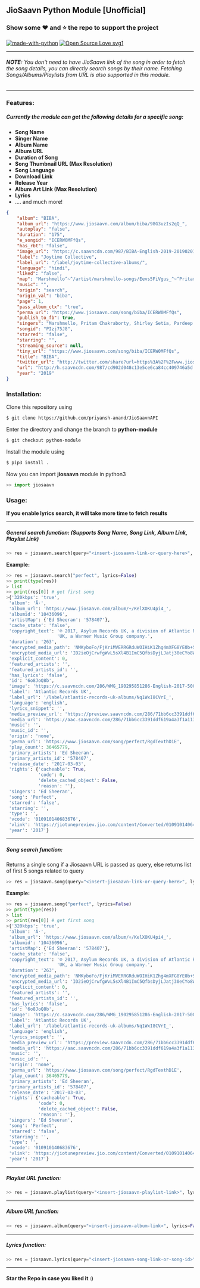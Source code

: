 
## JioSaavn Python Module [Unofficial]

### Show some :heart: and :star: the repo to support the project


[![made-with-python](https://img.shields.io/badge/Made%20with-Python-1f425f.svg)](https://www.python.org/) [![Open Source Love svg1](https://badges.frapsoft.com/os/v1/open-source.svg?v=103)](https://github.com/ellerbrock/open-source-badges/)


 ---
###### **NOTE:** You don't need to have JioSaavn link of the song in order to fetch the song details, you can directly search songs by their name. Fetching Songs/Albums/Playlists from URL is also supported in this module.  

 ---

### **Features**:
##### Currently the module can get the following details for a specific song:
- **Song Name**
- **Singer Name**
- **Album Name**
- **Album URL**
- **Duration of Song**
- **Song Thumbnail URL (Max Resolution)**
- **Song Language**
- **Download Link**
- **Release Year**
- **Album Art Link (Max Resolution)**
- **Lyrics**
- .... and much more!

```json
{
    "album": "BIBA",
    "album_url": "https://www.jiosaavn.com/album/biba/98G3uzIs2qQ_",
    "autoplay": "false",
    "duration": "175",
    "e_songid": "ICERW0MFfQs",
    "has_rbt": "false",
    "image_url": "https://c.saavncdn.com/987/BIBA-English-2019-20190201201359-500x500.jpg",
    "label": "Joytime Collective",
    "label_url": "/label/joytime-collective-albums/",
    "language": "hindi",
    "liked": "false",
    "map": "Marshmello^~^/artist/marshmello-songs/Eevs5FiVgus_^~^Pritam Chakraborty^~^/artist/pritam-chakraborty-songs/OaFg9HPZgq8_^~^Shirley Setia^~^/artist/shirley-setia-songs/9qGdjoPJ1vM_^~^Pardeep Singh Sran^~^/artist/pardeep-singh-sran-songs/NIfiZRCrYQA_^~^Dev Negi^~^/artist/dev-negi-songs/NpCqdI4dD5U_",
    "music": "",
    "origin": "search",
    "origin_val": "biba",
    "page": 1,
    "pass_album_ctx": "true",
    "perma_url": "https://www.jiosaavn.com/song/biba/ICERW0MFfQs",
    "publish_to_fb": true,
    "singers": "Marshmello, Pritam Chakraborty, Shirley Setia, Pardeep Singh Sran, Dev Negi",
    "songid": "PIzj75J8",
    "starred": "false",
    "starring": "",
    "streaming_source": null,
    "tiny_url": "https://www.jiosaavn.com/song/biba/ICERW0MFfQs",
    "title": "BIBA",
    "twitter_url": "http://twitter.com/share?url=https%3A%2F%2Fwww.jiosaavn.com%2Fsong%2Fbiba%2FICERW0MFfQs&text=%23NowPlaying+%22BIBA%22+%40jiosaavn+%23OurSoundtrack&related=jiosaavn",
    "url": "http://h.saavncdn.com/987/cd902d048c13e5ce6ca84cc409746a5d.mp3",
    "year": "2019"
}
```

### **Installation**:

Clone this repository using
```sh
$ git clone https://github.com/priyansh-anand/JioSaavnAPI
```
Enter the directory and change the branch to **python-module**
```sh
$ git checkout python-module
```
Install the module using
```sh
$ pip3 install .
```
Now you can import **jiosaavn** module in python3
```python
>> import jiosaavn
```


### **Usage**:
**If you enable lyrics search, it will take more time to fetch results**

---
##### **General search function**: (Supports Song Name, Song Link, Album Link, Playlist Link)
```python
>> res = jiosaavn.search(query="<insert-jiosaavn-link-or-query-here>", lyrics=True)
```
**Example:** 
```python
>> res = jiosaavn.search("perfect", lyrics=False)
>> print(type(res)) 
> list
>> print(res[0]) # get first song
>{'320kbps': 'true',
 'album': 'Ã·',
 'album_url': 'https://www.jiosaavn.com/album/÷/KelXOKU4pi4_',
 'albumid': '10436096',
 'artistMap': {'Ed Sheeran': '578407'},
 'cache_state': 'false',
 'copyright_text': '℗ 2017, Asylum Records UK, a division of Atlantic Records '
                   'UK, a Warner Music Group company.',
 'duration': '263',
 'encrypted_media_path': 'NMKyboFo/FjKriMVERRGRduWOIHiK1Zhg4mXFG8YE0b+SHoxlBqVMRyt6n4JwGMz',
 'encrypted_media_url': 'ID2ieOjCrwfgWvL5sXl4B1ImC5QfbsDyjLJatj30eCYo8W/T/nVreaZTbB+LPRvCYdcDxZKjYlxdk812I6LIsBw7tS9a8Gtq',
 'explicit_content': 0,
 'featured_artists': '',
 'featured_artists_id': '',
 'has_lyrics': 'false',
 'id': '6o8JoQ8b',
 'image': 'https://c.saavncdn.com/286/WMG_190295851286-English-2017-500x500.jpg',
 'label': 'Atlantic Records UK',
 'label_url': '/label/atlantic-records-uk-albums/Nq1WxI8CVrI_',
 'language': 'english',
 'lyrics_snippet': '',
 'media_preview_url': 'https://preview.saavncdn.com/286/71bb6cc3391ddf619a4a3f1a1134f1c4_96_p.mp4',
 'media_url': 'https://aac.saavncdn.com/286/71bb6cc3391ddf619a4a3f1a1134f1c4_320.mp4',
 'music': '',
 'music_id': '',
 'origin': 'none',
 'perma_url': 'https://www.jiosaavn.com/song/perfect/RgdTexthD1E',
 'play_count': 36465779,
 'primary_artists': 'Ed Sheeran',
 'primary_artists_id': '578407',
 'release_date': '2017-03-03',
 'rights': {'cacheable': True,
            'code': 0,
            'delete_cached_object': False,
            'reason': ''},
 'singers': 'Ed Sheeran',
 'song': 'Perfect',
 'starred': 'false',
 'starring': '',
 'type': '',
 'vcode': '010910140683676',
 'vlink': 'https://jiotunepreview.jio.com/content/Converted/010910140647552.mp3',
 'year': '2017'}

```

----


##### **Song search function**:
Returns a single song if a Jiosaavn URL is passed as query, else returns list of first 5 songs related to query
```python
>> res = jiosaavn.song(query="<insert-jiosaavn-link-or-query-here>", lyrics=True)
```
**Example:** 
```python
>> res = jiosaavn.song("perfect", lyrics=False)
>> print(type(res)) 
> list
>> print(res[0]) # get first song
>{'320kbps': 'true',
 'album': 'Ã·',
 'album_url': 'https://www.jiosaavn.com/album/÷/KelXOKU4pi4_',
 'albumid': '10436096',
 'artistMap': {'Ed Sheeran': '578407'},
 'cache_state': 'false',
 'copyright_text': '℗ 2017, Asylum Records UK, a division of Atlantic Records '
                   'UK, a Warner Music Group company.',
 'duration': '263',
 'encrypted_media_path': 'NMKyboFo/FjKriMVERRGRduWOIHiK1Zhg4mXFG8YE0b+SHoxlBqVMRyt6n4JwGMz',
 'encrypted_media_url': 'ID2ieOjCrwfgWvL5sXl4B1ImC5QfbsDyjLJatj30eCYo8W/T/nVreaZTbB+LPRvCYdcDxZKjYlxdk812I6LIsBw7tS9a8Gtq',
 'explicit_content': 0,
 'featured_artists': '',
 'featured_artists_id': '',
 'has_lyrics': 'false',
 'id': '6o8JoQ8b',
 'image': 'https://c.saavncdn.com/286/WMG_190295851286-English-2017-500x500.jpg',
 'label': 'Atlantic Records UK',
 'label_url': '/label/atlantic-records-uk-albums/Nq1WxI8CVrI_',
 'language': 'english',
 'lyrics_snippet': '',
 'media_preview_url': 'https://preview.saavncdn.com/286/71bb6cc3391ddf619a4a3f1a1134f1c4_96_p.mp4',
 'media_url': 'https://aac.saavncdn.com/286/71bb6cc3391ddf619a4a3f1a1134f1c4_320.mp4',
 'music': '',
 'music_id': '',
 'origin': 'none',
 'perma_url': 'https://www.jiosaavn.com/song/perfect/RgdTexthD1E',
 'play_count': 36465779,
 'primary_artists': 'Ed Sheeran',
 'primary_artists_id': '578407',
 'release_date': '2017-03-03',
 'rights': {'cacheable': True,
            'code': 0,
            'delete_cached_object': False,
            'reason': ''},
 'singers': 'Ed Sheeran',
 'song': 'Perfect',
 'starred': 'false',
 'starring': '',
 'type': '',
 'vcode': '010910140683676',
 'vlink': 'https://jiotunepreview.jio.com/content/Converted/010910140647552.mp3',
 'year': '2017'}

```
---

##### **Playlist URL function**:
```python
>> res = jiosaavn.playlist(query="<insert-jiosaavn-playlist-link>", lyrics=False)
```

---

##### **Album URL function**:
```python
>> res = jiosaavn.album(query="<insert-jiosaavn-album-link>", lyrics=False)
```

---

##### **Lyrics function**:
```python
>> res = jiosaavn.lyrics(query="<insert-jiosaavn-song-link-or-song-id>")
```


---

#### Star the Repo in case you liked it :)